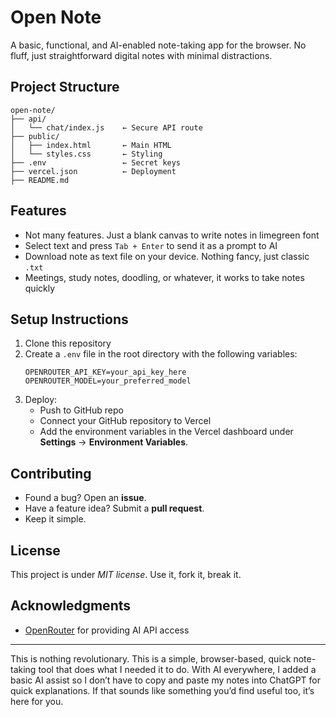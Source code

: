 # Open Note

A basic, functional, and AI-enabled note-taking app for the browser. No fluff, just straightforward digital notes with minimal distractions.

## Project Structure

```
open-note/
├── api/
│   └── chat/index.js    ← Secure API route
├── public/
│   ├── index.html       ← Main HTML
│   └── styles.css       ← Styling
├── .env                 ← Secret keys
├── vercel.json          ← Deployment
├── README.md
```

## Features

- Not many features. Just a blank canvas to write notes in limegreen font
- Select text and press `Tab + Enter` to send it as a prompt to AI
- Download note as text file on your device. Nothing fancy, just classic `.txt`
- Meetings, study notes, doodling, or whatever, it works to take notes quickly

## Setup Instructions

1. Clone this repository
2. Create a `.env` file in the root directory with the following variables:
   ```
   OPENROUTER_API_KEY=your_api_key_here
   OPENROUTER_MODEL=your_preferred_model
   ```
3. Deploy:
   - Push to GitHub repo
   - Connect your GitHub repository to Vercel
   - Add the environment variables in the Vercel dashboard under **Settings** → **Environment Variables**.

## Contributing
   - Found a bug? Open an **issue**.
   - Have a feature idea? Submit a **pull request**.
   - Keep it simple.

## License

This project is under *MIT license*. Use it, fork it, break it.

## Acknowledgments

- [OpenRouter](https://openrouter.ai/) for providing AI API access

---
This is nothing revolutionary. This is a simple, browser-based, quick note-taking tool that does what I needed it to do. With AI everywhere, I added a basic AI assist so I don’t have to copy and paste my notes into ChatGPT for quick explanations. If that sounds like something you’d find useful too, it’s here for you.